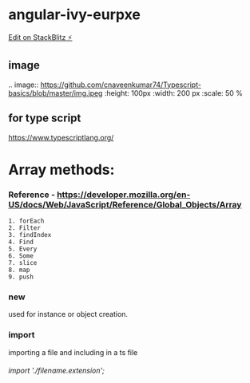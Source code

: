 # angular-ivy-eurpxe

[Edit on StackBlitz ⚡️](https://stackblitz.com/edit/angular-ivy-eurpxe)

## image
.. image:: https://github.com/cnaveenkumar74/Typescript-basics/blob/master/img.jpeg
   :height: 100px
   :width: 200 px
   :scale: 50 %

## for type script 
https://www.typescriptlang.org/

# Array methods: 
### 	Reference - https://developer.mozilla.org/en-US/docs/Web/JavaScript/Reference/Global_Objects/Array
	1. forEach
	2. Filter
	3. findIndex
	4. Find
	5. Every
	6. Some
	7. slice
	8. map
	9. push
### new
used for instance or object creation. 

### import
importing a file and including in a ts file
###### import './filename.extension';
